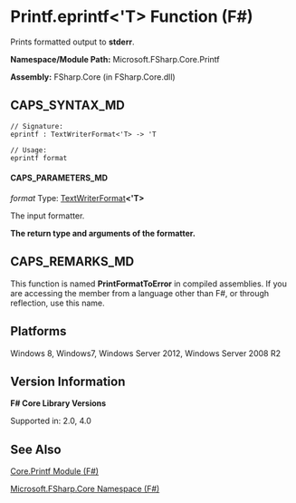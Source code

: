 # Printf.eprintf<'T> Function (F#)

Prints formatted output to **stderr**.

**Namespace/Module Path:** Microsoft.FSharp.Core.Printf

**Assembly:** FSharp.Core (in FSharp.Core.dll)


## CAPS_SYNTAX_MD

```
// Signature:
eprintf : TextWriterFormat<'T> -> 'T

// Usage:
eprintf format
```

#### CAPS_PARAMETERS_MD
*format*
Type: [TextWriterFormat](http://msdn.microsoft.com/en-us/library/2080c4a5-7bdd-4a01-8e01-10b498af92de)**&lt;'T&gt;**


The input formatter.



**The return type and arguments of the formatter.**
## CAPS_REMARKS_MD
This function is named **PrintFormatToError** in compiled assemblies. If you are accessing the member from a language other than F#, or through reflection, use this name.


## Platforms
Windows 8, Windows7, Windows Server 2012, Windows Server 2008 R2


## Version Information
**F# Core Library Versions**

Supported in: 2.0, 4.0




## See Also
[Core.Printf Module &#40;F&#35;&#41;](Core.Printf+Module+%28F%23%29.md)

[Microsoft.FSharp.Core Namespace &#40;F&#35;&#41;](Microsoft.FSharp.Core+Namespace+%28F%23%29.md)

